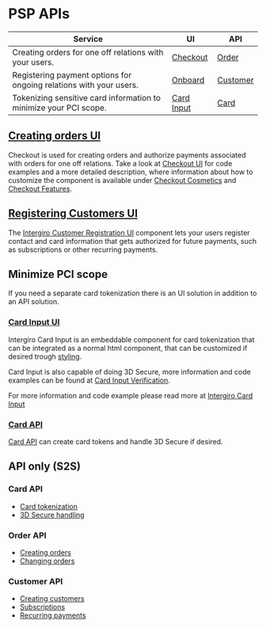 # PSP APIs

| Service                                                            | UI                                             | API                                    |
|--------------------------------------------------------------------|------------------------------------------------|----------------------------------------|
| Creating orders for one off relations with your users.             | [Checkout](../../checkout/embed.html)          | [Order](../../order.html)              |
| Registering payment options for ongoing relations with your users. | [Onboard](../../customer/registration-ui.html) | [Customer](../../customer/create.html) |
| Tokenizing sensitive card information to minimize your PCI scope.  | [Card Input](../../card-input/embed.html)      | [Card](../../card-api/create.html)     |

## [Creating orders UI](../../checkout/embed)
Checkout is used for creating orders and authorize payments associated with orders for one off relations. 
Take a look at [Checkout UI](../../checkout/embed.html) for code examples and a more detailed description, where information about how to customize the component is available under [Checkout Cosmetics](../../checkout/cosmetics.html) and [Checkout Features](../../checkout/features.html).

## [Registering Customers UI](../../customer/registration-ui) 
The [Intergiro Customer Registration UI](../../customer/registration-ui.html) component lets your users register contact and card information that gets authorized for future payments, such as subscriptions or other recurring payments.

## Minimize PCI scope
If you need a separate card tokenization there is an UI solution in addition to an API solution.

### [Card Input UI](../../card-input/embed.html)
Intergiro Card Input is an embeddable component for card tokenization that can be integrated as a normal html component, that can be customized if desired trough [styling](../../card-input/style.html). 

Card Input is also capable of doing 3D Secure, more information and code examples can be found at [Card Input Verification](../../card-input/verification.html). 

For more information and code example please read more at [Intergiro Card Input](../card-input/embed.html) 

### [Card API](../../card-api/create.html)
[Card API](../../card-api/create.html) can create card tokens and handle 3D Secure if desired. 


## API only (S2S)

### Card API 

- [Card tokenization](../../card-api/create.html)
- [3D Secure handling](../../card-api/verification.html)
### Order API

- [Creating orders](../../order/create.html)
- [Changing orders](../../order/change.html)

### Customer API

- [Creating customers](../../customer/create.html) 
- [Subscriptions](../../customer/subscriptions.html)
- [Recurring payments](../../customer/create-order.html)
